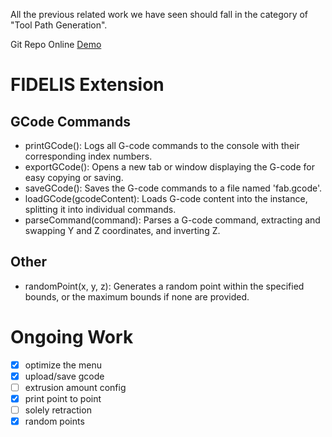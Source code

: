All the previous  related work we have seen should fall in the category of "Tool Path Generation".

Git Repo
Online [Demo](https://rayxsong.github.io/p5.fab-FIDELIS/editor/index.html)
# FIDELIS Extension
## GCode Commands
- printGCode(): Logs all G-code commands to the console with their corresponding index numbers.
- exportGCode(): Opens a new tab or window displaying the G-code for easy copying or saving.
- saveGCode(): Saves the G-code commands to a file named 'fab.gcode'.
- loadGCode(gcodeContent): Loads G-code content into the instance, splitting it into individual commands.
- parseCommand(command): Parses a G-code command, extracting and swapping Y and Z coordinates, and inverting Z.
## Other
- randomPoint(x, y, z): Generates a random point within the specified bounds, or the maximum bounds if none are provided.

# Ongoing Work
- [x] optimize the menu
- [x] upload/save gcode
- [ ] extrusion amount config
- [x] print point to point
- [ ] solely retraction
- [x] random points